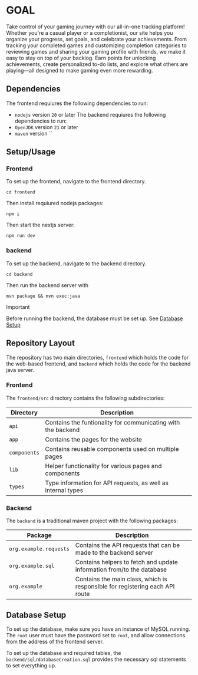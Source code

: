 # GOAL
Take control of your gaming journey with our all-in-one tracking platform! 
Whether you're a casual player or a completionist, our site helps you organize 
your progress, set goals, and celebrate your achievements. From tracking your 
completed games and customizing completion categories to reviewing games and 
sharing your gaming profile with friends, we make it easy to stay on top of 
your backlog. Earn points for unlocking achievements, create personalized 
to-do lists, and explore what others are playing—all designed to make gaming 
even more rewarding.

## Dependencies
The frontend requiures the following dependencies to run:
- `nodejs` version `20` or later
The backend requiures the following dependencies to run:
- `OpenJDK` version `21` or later
- `maven` version ``

## Setup/Usage
### Frontend
To set up the frontend, navigate to the frontend directory.
```
cd frontend
```
Then install requiured nodejs packages:
```
npm i
```
Then start the nextjs server:
```
npm run dev
```

### backend
To set up the backend, navigate to the backend directory.
```
cd backend
```
Then run the backend server with
```
mvn package && mvn exec:java
```

> [!IMPORTANT]
> Before running the backend, the database must be set up. See [Database Setup](#database-setup)

## Repository Layout
The repository has two main directories, `frontend` which holds 
the code for the web-based frontend, and `backend` which holds
the code for the backend java server.

### Frontend
The `frontend/src` directory contains the following subdirectories:

| Directory     |                            Description                            |
|---------------|-------------------------------------------------------------------|
| `api`         | Contains the funtionality for communicating with the backend      |
| `app`         | Contains the pages for the website                                |
| `components`  | Contains reusable components used on multiple pages               |
| `lib`         | Helper functionality for various pages and components             |
| `types`       | Type information for API requests, as well as internal types      |

### Backend
The `backend` is a traditional maven project with the following packages:

| Package                   |                       Description                                             |
|---------------------------|-------------------------------------------------------------------------------|
| `org.example.requests`    | Contains the API requests that can be made to the backend server              |
| `org.example.sql`         | Contains helpers to fetch and update information from/to the database         |
| `org.example`             | Contains the main class, which is responsible for registering each API route  |

## Database Setup
To set up the database, make sure you have an instance of MySQL running.
The `root` user must have the password set to `root`, and allow connections
from the address of the frontend server.

To set up the database and required tables, the `backend/sql/databaseCreation.sql`
provides the necessary sql statements to set everything up.

